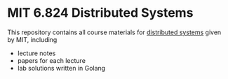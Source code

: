 # MIT 6.824 Distributed Systems

This repository contains all course materials for [distributed systems](http://nil.csail.mit.edu/6.824/2020/schedule.html) given by MIT, including

- lecture notes
- papers for each lecture
- lab solutions written in Golang